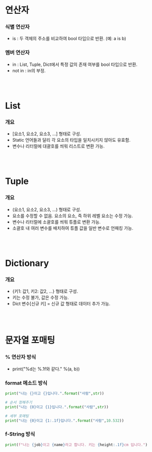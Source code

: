 # 연산자

### 식별 연산자
* is : 두 객체의 주소를 비교하여 bool 타입으로 반환. (예: a is b)

### 멤버 연산자
* in : List, Tuple, Dict에서 특정 값의 존재 여부를 bool 타입으로 반환.
* not in : in의 부정.


<br><br>

# List

### 개요
* [요소1, 요소2, 요소3, ...] 형태로 구성.
* Static 언어들과 달리 각 요소의 타입을 일치시키지 않아도 유효함.
* 변수나 리터럴에 대괄호를 씌워 리스트로 변환 가능.


<br><br>

# Tuple

### 개요
* (요소1, 요소2, 요소3, ...) 형태로 구성.
* 요소를 수정할 수 없음. 요소의 요소, 즉 하위 레벨 요소는 수정 가능.
* 변수나 리터럴에 소괄호를 씌워 튜플로 변환 가능.
* 소괄호 내 여러 변수를 배치하여 튜플 값을 일반 변수로 언패킹 가능.


<br><br>

# Dictionary

### 개요
* {키1: 값1, 키2: 값2, ...} 형태로 구성.
* 키는 수정 불가, 값은 수정 가능.
* Dict 변수[신규 키] = 신규 값 형태로 데이터 추가 가능.


<br><br>

# 문자열 포매팅

### % 연산자 방식
* print("%d는 %.1f와 같다." %(a, b))

### format 메소드 방식
```python
print("나는 {}이고 {}입니다.".format("사람",str))

# 순서 정해주기
print("나는 {0}이고 {1}입니다.".format("사람",str))

# 세부 포매팅
print("나는 {0}이고 {1:.1f}입니다.".format("사람",10.532))
```

### f-String 방식
```python
print(f"나는 {job}이고 {name}라고 합니다. 키는 {height:.1f}cm 입니다.")
```
